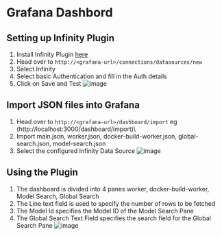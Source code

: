 # Grafana Dashbord

## Setting up Infinity Plugin
1) Install Infinity Plugin [here](https://grafana.com/grafana/plugins/yesoreyeram-infinity-datasource/)
2) Head over to ```http://<grafana-url>/connections/datasources/new```
3) Select Infinity 
4) Select basic Authentication and fill in the Auth details
5) Click on Save and Test
![image](https://github.com/Baibhav-Mishra/grafana/assets/33419322/c2f78d10-cd1e-4f87-8e68-4b8550dd07cd)


## Import JSON files into Grafana
1) Head over to ```http://<grafana-url>/dashboard/import``` eg (http://localhost:3000/dashboard/import)\
2) Import main.json, worker.json, docker-build-worker.json, global-search.json, model-search.json
3) Select the configured Infinity Data Source
![image](https://github.com/Baibhav-Mishra/grafana/assets/33419322/e15f41ba-5008-4cac-9e8c-824d0ca9e337)


## Using the Plugin
1) The dashboard is divided into 4 panes worker, docker-build-worker, Model Search, Global Search
2) The Line text field is used to specify the number of rows to be fetched
3) The Model Id specifies the Model ID of the Model Search Pane
4) The Global Search Text Field specifies the search field for the Global Search Pane
![image](https://github.com/Baibhav-Mishra/grafana/assets/33419322/8d78e1ac-ef60-44c5-94c6-f72e4dbfc273)


